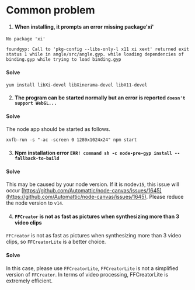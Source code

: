 # Common problem

1. #### When installing, it prompts an error missing package'xi'

```shell
No package 'xi'

foundgyp: Call to 'pkg-config --libs-only-l x11 xi xext' returned exit status 1 while in angle/src/angle.gyp. while loading dependencies of binding.gyp while trying to load binding.gyp
```

#### Solve

```shell
yum install libXi-devel libXinerama-devel libX11-devel
```

2. #### The program can be started normally but an error is reported `doesn't support WebGL...`

#### Solve

The node app should be started as follows.

```shell
xvfb-run -s "-ac -screen 0 1280x1024x24" npm start
```

3. #### Npm installation error `ERR! command sh -c node-pre-gyp install --fallback-to-build`

#### Solve

This may be caused by your node version. If it is node`v15`, this issue will occur [https://github.com/Automattic/node-canvas/issues/1645](https://github.com/Automattic/node-canvas/issues/1645). Please reduce the node version to `v14`.

4. #### `FFCreator` is not as fast as pictures when synthesizing more than 3 video clips

`FFCreator` is not as fast as pictures when synthesizing more than 3 video clips, so `FFCreatorLite` is a better choice.

#### Solve

In this case, please use `FFCreatorLite`, `FFCreatorLite` is not a simplified version of `FFCreator`. In terms of video processing, FFCreatorLite is extremely efficient.